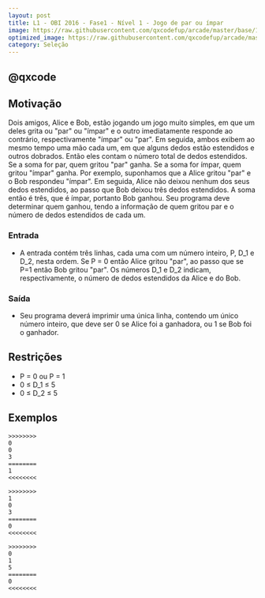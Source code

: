 ```yaml
---
layout: post
title: L1 - OBI 2016 - Fase1 - Nível 1 - Jogo de par ou ímpar
image: https://raw.githubusercontent.com/qxcodefup/arcade/master/base/156/__capa.jpg
optimized_image: https://raw.githubusercontent.com/qxcodefup/arcade/master/base/.thumb/156/Readme.jpg
category: Seleção
---
```

<!-- DON'T EDIT THIS FILE, GENERATED BY SCRIPT -->
<!-- DON'T EDIT THIS FILE, GENERATED BY SCRIPT -->
<!-- DON'T EDIT THIS FILE, GENERATED BY SCRIPT -->
<!-- DON'T EDIT THIS FILE, GENERATED BY SCRIPT -->
<!-- DON'T EDIT THIS FILE, GENERATED BY SCRIPT -->
## @qxcode



## Motivação

Dois amigos, Alice e Bob, estão jogando um jogo muito simples, em que um deles grita ou "par" ou "ímpar" e o outro imediatamente responde ao contrário, respectivamente "ímpar" ou "par". Em seguida, ambos exibem ao mesmo tempo uma mão cada um, em que alguns dedos estão estendidos e outros dobrados. Então eles contam o número total de dedos estendidos. Se a soma for par, quem gritou "par" ganha. Se a soma for ímpar, quem gritou "ímpar" ganha. Por exemplo, suponhamos que a Alice gritou "par" e o Bob respondeu "ímpar". Em seguida, Alice não deixou nenhum dos seus dedos estendidos, ao passo que Bob deixou três dedos estendidos. A soma então é três, que é ímpar, portanto Bob ganhou. Seu programa deve determinar quem ganhou, tendo a informação de quem gritou par e o número de dedos estendidos de cada um.

### Entrada

 - A entrada contém três linhas, cada uma com um número inteiro, P, D\_1 e D\_2, nesta ordem. Se P = 0 então Alice gritou "par", ao passo que se P=1 então Bob gritou "par". Os números D\_1 e D\_2 indicam, respectivamente, o número de dedos estendidos da Alice e do Bob.

### Saída

 - Seu programa deverá imprimir uma única linha, contendo um único número inteiro, que deve ser 0 se Alice foi a ganhadora, ou 1 se Bob foi o ganhador.

## Restrições

*   P = 0 ou P = 1
*   0 ≤ D\_1 ≤ 5
*   0 ≤ D\_2 ≤ 5

## Exemplos

```
>>>>>>>>
0
0
3
========
1
<<<<<<<<

>>>>>>>>
1
0
3
========
0
<<<<<<<<

>>>>>>>>
0
1
5
========
0
<<<<<<<<
```

